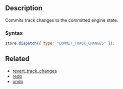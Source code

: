## Description

Commits track changes to the committed engine state.

### Syntax

```javascript
store.dispatch({ type: "COMMIT_TRACK_CHANGES" });
```

## Related

- [revert_track_changes](./revert_track_changes.md)
- [redo](./redo.md)
- [undo](./undo.md)
